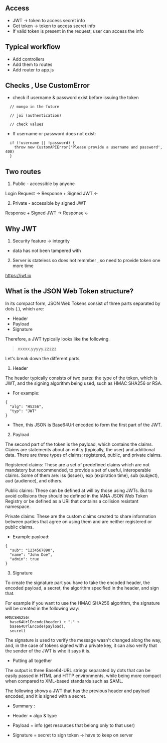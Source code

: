 ## Access

- JWT -> token to access secret info
- Get token -> token to access secret info
- If valid token is present in the request, user can access the info

## Typical workflow

- Add controllers
- Add them to routes
- Add router to app.js

## Checks , Use CustomError

- check if username & password exist before issuing the token

```
  // mongo in the future

  // joi (authentication)

  // check values
```

- If username or password does not exist:

```
  if (!username || !password) {
    throw new CustomAPIError('Please provide a username and password', 400)
  }
```

## Two routes

1. Public - accessible by anyone

Login Request ->
Response + Signed JWT <-

2. Private - accessible by signed JWT

Response + Signed JWT ->
Response <-

## Why JWT

1. Security feature -> integrity

- data has not been tampered with

2. Server is stateless so does not remmber , so need to provide token one more time

https://jwt.io

## What is the JSON Web Token structure?

In its compact form, JSON Web Tokens consist of three parts separated by dots (.), which are:

- Header
- Payload
- Signature

Therefore, a JWT typically looks like the following.

> xxxxx.yyyyy.zzzzz

Let's break down the different parts.

1. Header

The header typically consists of two parts: the type of the token, which is JWT, and the signing algorithm being used, such as HMAC SHA256 or RSA.

- For example:

```
{
  "alg": "HS256",
  "typ": "JWT"
}
```

- Then, this JSON is Base64Url encoded to form the first part of the JWT.

2. Payload

The second part of the token is the payload, which contains the claims. Claims are statements about an entity (typically, the user) and additional data. There are three types of claims: registered, public, and private claims.

Registered claims: These are a set of predefined claims which are not mandatory but recommended, to provide a set of useful, interoperable claims. Some of them are: iss (issuer), exp (expiration time), sub (subject), aud (audience), and others.

Public claims: These can be defined at will by those using JWTs. But to avoid collisions they should be defined in the IANA JSON Web Token Registry or be defined as a URI that contains a collision resistant namespace.

Private claims: These are the custom claims created to share information between parties that agree on using them and are neither registered or public claims.

- Example payload:

```
{
  "sub": "1234567890",
  "name": "John Doe",
  "admin": true
}
```

3. Signature

To create the signature part you have to take the encoded header, the encoded payload, a secret, the algorithm specified in the header, and sign that.

For example if you want to use the HMAC SHA256 algorithm, the signature will be created in the following way:

```
HMACSHA256(
  base64UrlEncode(header) + "." +
  base64UrlEncode(payload),
  secret)
```

The signature is used to verify the message wasn't changed along the way, and, in the case of tokens signed with a private key, it can also verify that the sender of the JWT is who it says it is.

- Putting all together

The output is three Base64-URL strings separated by dots that can be easily passed in HTML and HTTP environments, while being more compact when compared to XML-based standards such as SAML.

The following shows a JWT that has the previous header and payload encoded, and it is signed with a secret.

- Summary :

- Header = algo & type
- Payload = info (get resources that belong only to that user)
- Signature = secret to sign token -> have to keep on server
